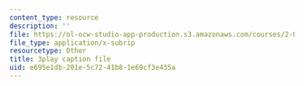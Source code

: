 ```yaml
---
content_type: resource
description: ''
file: https://ol-ocw-studio-app-production.s3.amazonaws.com/courses/2-003sc-engineering-dynamics-fall-2011/e695e1db201e5c7241b81e69cf3e435a_YZ9y4zcfCPs.srt
file_type: application/x-subrip
resourcetype: Other
title: 3play caption file
uid: e695e1db-201e-5c72-41b8-1e69cf3e435a
---
```

